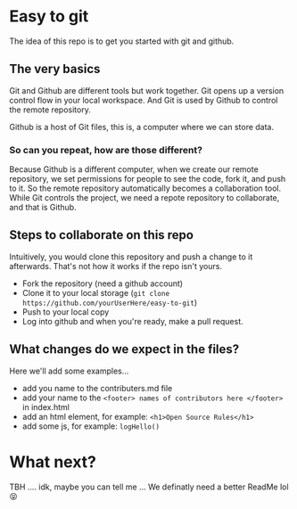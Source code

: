 # Easy to git
The idea of this repo is to get you started with git and github.
## The very basics
Git and Github are different tools but work together. Git opens up a version control flow in your local workspace. And Git is used by Github to control the remote repository. 

Github is a host of Git files, this is, a computer where we can store data. 
### So can you repeat, how are those different?
Because Github is a different computer, when we create our remote repository, we set permissions for people to see the code, fork it, and push to it. So the remote repository automatically becomes a collaboration tool. While Git controls the project, we need a repote repository to collaborate, and that is Github.
## Steps to collaborate on this repo
Intuitively, you would clone this repository and push a change to it afterwards. That's not how it works if the repo isn't yours. 
* Fork the repository (need a github account)
* Clone it to your local storage (`git clone https://github.com/yourUserHere/easy-to-git`)
* Push to your local copy
* Log into github and when you're ready, make a pull request.
## What changes do we expect in the files?
Here we'll add some examples...
- add you name to the contributers.md file
- add your name to the ``` <footer> names of contributors here </footer> ``` in index.html
- add an html element, for example: ``` <h1>Open Source Rules</h1> ```
- add some js, for example: ```logHello()```

# What next?
TBH .... idk, maybe you can tell me ...
We definatly need a better ReadMe lol 😝 
